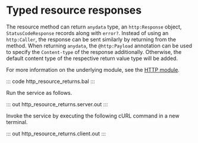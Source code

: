 # Typed resource responses

The resource method can return `anydata` type, an `http:Response` object, `StatusCodeResponse` records along with
`error?`. Instead of using an `http:Caller`, the response can be sent similarly by returning from the method.
When returning `anydata`, the `@http:Payload` annotation can be used to specify the `Content-type` of the response
additionally. Otherwise, the default content type of the respective return value type will be added.

For more information on the underlying module, see the [HTTP module](https://docs.central.ballerina.io/ballerina/http/latest/).

::: code http_resource_returns.bal :::

Run the service as follows.

::: out http_resource_returns.server.out :::

Invoke the service by executing the following cURL command in a new terminal.

::: out http_resource_returns.client.out :::
